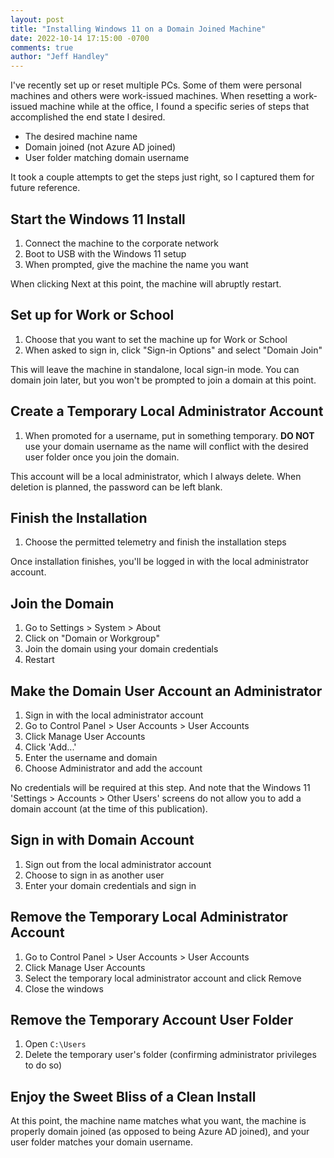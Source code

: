 ```yaml
---
layout: post
title: "Installing Windows 11 on a Domain Joined Machine"
date: 2022-10-14 17:15:00 -0700
comments: true
author: "Jeff Handley"
---
```


I've recently set up or reset multiple PCs. Some of them were personal machines and others were work-issued machines. When resetting a work-issued machine while at the office, I found a specific series of steps that accomplished the end state I desired.

- The desired machine name
- Domain joined (not Azure AD joined)
- User folder matching domain username

It took a couple attempts to get the steps just right, so I captured them for future reference.

## Start the Windows 11 Install

1. Connect the machine to the corporate network
2. Boot to USB with the Windows 11 setup
3. When prompted, give the machine the name you want

When clicking Next at this point, the machine will abruptly restart.

## Set up for Work or School

1. Choose that you want to set the machine up for Work or School
2. When asked to sign in, click "Sign-in Options" and select "Domain Join"

This will leave the machine in standalone, local sign-in mode. You can domain join later, but you won't be prompted to join a domain at this point.

## Create a Temporary Local Administrator Account

1. When promoted for a username, put in something temporary. **DO NOT** use your domain username as the name will conflict with the desired user folder once you join the domain.

This account will be a local administrator, which I always delete. When deletion is planned, the password can be left blank.

## Finish the Installation

1. Choose the permitted telemetry and finish the installation steps

Once installation finishes, you'll be logged in with the local administrator account.

## Join the Domain

1. Go to Settings > System > About
2. Click on "Domain or Workgroup"
3. Join the domain using your domain credentials
4. Restart

## Make the Domain User Account an Administrator

1. Sign in with the local administrator account
2. Go to Control Panel > User Accounts > User Accounts
3. Click Manage User Accounts
4. Click 'Add...'
5. Enter the username and domain
6. Choose Administrator and add the account

No credentials will be required at this step. And note that the Windows 11 'Settings > Accounts > Other Users' screens do not allow you to add a domain account (at the time of this publication).

## Sign in with Domain Account

1. Sign out from the local administrator account
2. Choose to sign in as another user
3. Enter your domain credentials and sign in

## Remove the Temporary Local Administrator Account

1. Go to Control Panel > User Accounts > User Accounts
2. Click Manage User Accounts
3. Select the temporary local administrator account and click Remove
4. Close the windows

## Remove the Temporary Account User Folder

1. Open `C:\Users`
2. Delete the temporary user's folder (confirming administrator privileges to do so)

## Enjoy the Sweet Bliss of a Clean Install

At this point, the machine name matches what you want, the machine is properly domain joined (as opposed to being Azure AD joined), and your user folder matches your domain username.
